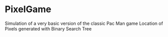 # PixelGame
Simulation of a very basic version of the classic Pac Man game
Location of Pixels generated with Binary Search Tree
